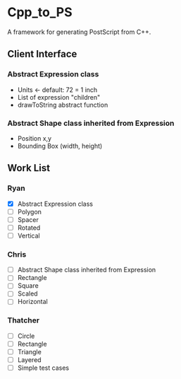 # Cpp_to_PS
A framework for generating PostScript from C++.

## Client Interface

### Abstract Expression class
- Units <- default: 72 = 1 inch
- List of expression "children"
- drawToString abstract function

### Abstract Shape class inherited from Expression
- Position x,y
- Bounding Box (width, height)

## Work List
### Ryan
- [x] Abstract Expression class
- [ ] Polygon
- [ ] Spacer
- [ ] Rotated
- [ ] Vertical

### Chris
- [ ] Abstract Shape class inherited from Expression
- [ ] Rectangle
- [ ] Square
- [ ] Scaled
- [ ] Horizontal

### Thatcher
- [ ] Circle
- [ ] Rectangle
- [ ] Triangle
- [ ] Layered
- [ ] Simple test cases
